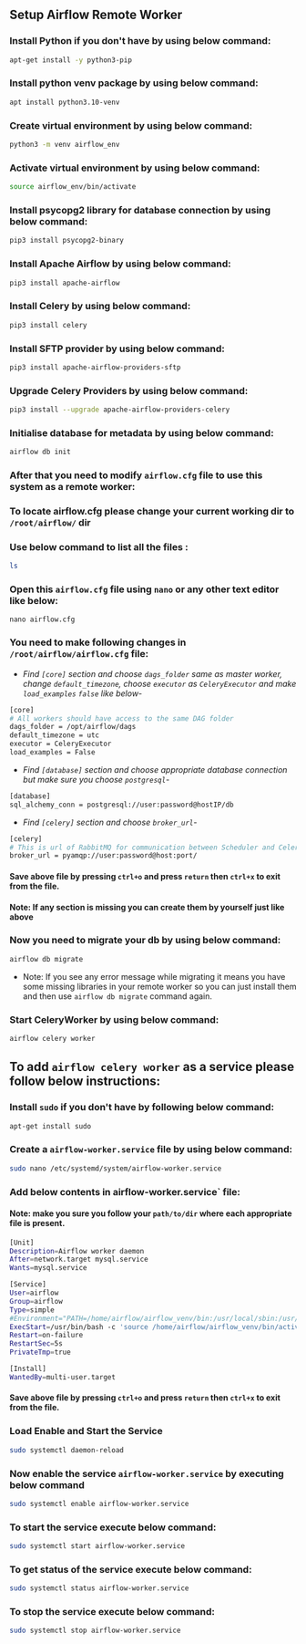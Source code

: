 ## Setup Airflow Remote Worker

### Install Python if you don't have by using below command:
```bash
apt-get install -y python3-pip
```

### Install python venv package by using below command:
```bash
apt install python3.10-venv
```

### Create virtual environment by using below command:
```bash
python3 -m venv airflow_env
```

### Activate virtual environment by using below command:
```bash
source airflow_env/bin/activate
```

### Install psycopg2 library for database connection by using below command:
```bash
pip3 install psycopg2-binary
```

### Install Apache Airflow by using below command:
```bash
pip3 install apache-airflow
```

### Install Celery by using below command:
```bash
pip3 install celery
```

### Install SFTP provider by using below command:
```bash
pip3 install apache-airflow-providers-sftp
```

### Upgrade Celery Providers by using below command: 
```bash
pip3 install --upgrade apache-airflow-providers-celery
```

### Initialise database for metadata by using below command:
```bash
airflow db init
```

### After that you need to modify `airflow.cfg` file to use this system as a remote worker:

### To locate airflow.cfg please change your current working dir to `/root/airflow/` dir

### Use below command to list all the files :
```bash
ls
```
### Open this `airflow.cfg` file using `nano` or any other text editor like below: 
```
nano airflow.cfg
```

### You need to make following changes in `/root/airflow/airflow.cfg` file:
- *Find `[core]` section and choose `dags_folder` same as master worker, change `default_timezone`, choose `executor` as `CeleryExecutor` and make `load_examples` `false` like below-*
```bash
[core]
# All workers should have access to the same DAG folder
dags_folder = /opt/airflow/dags
default_timezone = utc
executor = CeleryExecutor
load_examples = False
```

- *Find `[database]` section and choose appropriate database connection but make sure you choose `postgresql`-*
```bash
[database]
sql_alchemy_conn = postgresql://user:password@hostIP/db
```

- *Find `[celery]` section and choose `broker_url`-*
```bash
[celery]
# This is url of RabbitMQ for communication between Scheduler and Celery Worker
broker_url = pyamqp://user:password@host:port/
```
#### Save above file by pressing `ctrl+o` and press `return` then `ctrl+x` to exit from the file.

#### Note: If any section is missing you can create them by yourself just like above
### Now you need to migrate your db by using below command:
```bash
airflow db migrate
```
- Note: If you see any error message while migrating it means you have some missing libraries in your remote worker so you can just install them and then use `airflow db migrate` command again.

### Start CeleryWorker by using below command:
```bash
airflow celery worker
```

## To add `airflow celery worker` as a service please follow below instructions:

### Install `sudo` if you don't have by following below command:
```bash
apt-get install sudo
```

### Create a `airflow-worker.service` file by using below command:
```bash
sudo nano /etc/systemd/system/airflow-worker.service
```

### Add below contents in airflow-worker.service` file:

#### Note: make you sure you follow your `path/to/dir` where each appropriate file is present.
```bash
[Unit]
Description=Airflow worker daemon
After=network.target mysql.service
Wants=mysql.service

[Service]
User=airflow
Group=airflow
Type=simple
#Environment="PATH=/home/airflow/airflow_venv/bin:/usr/local/sbin:/usr/local/bin:/usr/sbin:/usr/bin:/sbin:/bin"
ExecStart=/usr/bin/bash -c 'source /home/airflow/airflow_venv/bin/activate ; airflow celery worker --pid /home/airflow/airflow/airflow-worker.pid'
Restart=on-failure
RestartSec=5s
PrivateTmp=true

[Install]
WantedBy=multi-user.target

```
#### Save above file by pressing `ctrl+o` and press `return` then `ctrl+x` to exit from the file.

###  Load Enable and Start the Service
```bash
sudo systemctl daemon-reload
```

### Now enable the service `airflow-worker.service` by executing below command
```bash
sudo systemctl enable airflow-worker.service
```

### To start the service execute below command:
```bash
sudo systemctl start airflow-worker.service
```

### To get status of the service execute below command:
```bash
sudo systemctl status airflow-worker.service
```

### To stop the service execute below command:
```bash
sudo systemctl stop airflow-worker.service
```
